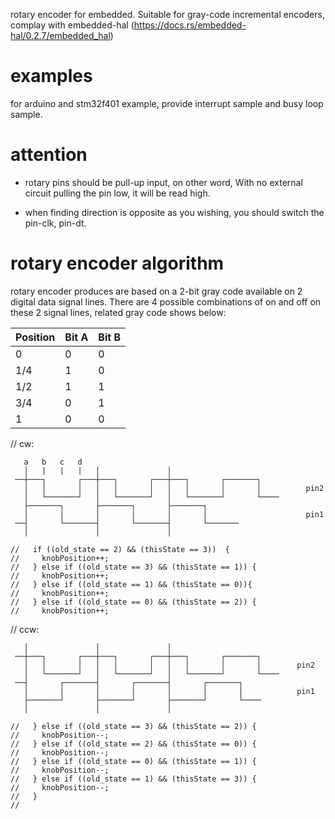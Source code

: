 

rotary encoder for embedded. Suitable for gray-code incremental encoders, 
complay with embedded-hal (https://docs.rs/embedded-hal/0.2.7/embedded_hal)

# examples

for arduino and stm32f401 example, provide interrupt sample and busy loop sample.

# attention

- rotary pins should be pull-up input, on other word, With no external circuit pulling the pin low, it will be read high.

- when finding direction is opposite as you wishing, you should switch the pin-clk, pin-dt.


# rotary encoder algorithm

rotary encoder produces are based on a 2-bit gray code available on 2 digital data signal lines.
There are 4 possible combinations of on and off on these 2 signal lines, 
related gray code shows below:

|Position	|Bit A	|Bit B|
|-----------|-------|-----|
|0	        |0      |0    |
|1/4        |1      |0    |
|1/2        |1      |1    |
|3/4        |0      |1    |
|1          |0      |0    |

// cw:
```text
   a   b   c   d
   │   |   |   |   │               │          
 ──┼───┐       ┌───┼───┐       ┌───┼───┐       ┌───────┐
   │   │       │   │   │       │   │   │       │       │          pin2
   │   └───────┘   │   └───────┘   │   └───────┘       └────
   ├───────┐       ├───────┐       ├───────┐
   │       │       │       │       │       │                      pin1
 ──┤       └───────┤       └───────┤       └───────
   │               │               │

//   if ((old_state == 2) && (thisState == 3))  {
//     knobPosition++;
//   } else if ((old_state == 3) && (thisState == 1)) {
//     knobPosition++;
//   } else if ((old_state == 1) && (thisState == 0)){
//     knobPosition++;
//   } else if ((old_state == 0) && (thisState == 2)) {
//     knobPosition++;
```

// ccw:
```text
   │               │               │         
 ──┼───┐       ┌───┼───┐       ┌───┼───┐       ┌───────┐
   │   │       │   │   │       │   │   │       │       │        pin2
   │   └───────┘   │   └───────┘   │   └───────┘       └────
 ──┤       ┌───────┤       ┌───────┤       ┌───────┐
   │       │       │       │       │       │       │            pin1
   ├───────┘       ├───────┘       ├───────┘       └────
   │               │               │

//   } else if ((old_state == 3) && (thisState == 2)) {
//     knobPosition--;
//   } else if ((old_state == 2) && (thisState == 0)) {
//     knobPosition--;
//   } else if ((old_state == 0) && (thisState == 1)) {
//     knobPosition--;
//   } else if ((old_state == 1) && (thisState == 3)) {
//     knobPosition--;
//   }
//
```

